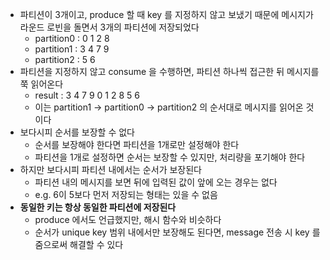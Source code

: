 - 파티션이 3개이고, produce 할 때 key 를 지정하지 않고 보냈기 때문에 메시지가 라운드 로빈을 돌면서 3개의 파티션에 저장되었다
    - partition0 : 0 1 2 8
    - partition1 : 3 4 7 9
    - partition2 : 5 6
- 파티션을 지정하지 않고 consume 을 수행하면, 파티션 하나씩 접근한 뒤 메시지를 쭉 읽어온다
    - result : 3 4 7 9 0 1 2 8 5 6
    - 이는 partition1 -> partition0 -> partition2 의 순서대로 메시지를 읽어온 것이다
- 보다시피 순서를 보장할 수 없다
    - 순서를 보장해야 한다면 파티션을 1개로만 설정해야 한다
    - 파티션을 1개로 설정하면 순서는 보장할 수 있지만, 처리량을 포기해야 한다
- 하지만 보다시피 파티션 내에서는 순서가 보장된다
    - 파티션 내의 메시지를 보면 뒤에 입력된 값이 앞에 오는 경우는 없다
    - e.g. 6이 5보다 먼저 저장되는 형태는 있을 수 없음
- **동일한 키는 항상 동일한 파티션에 저장된다**
    - produce 에서도 언급했지만, 해시 함수와 비슷하다
    - 순서가 unique key 범위 내에서만 보장해도 된다면, message 전송 시 key 를 줌으로써 해결할 수 있다
